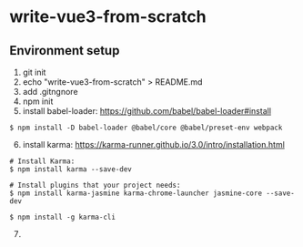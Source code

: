 # write-vue3-from-scratch

## Environment setup

1. git init
2. echo "write-vue3-from-scratch" > README.md
3. add .gitngnore
4. npm init
5. install babel-loader: https://github.com/babel/babel-loader#install

```
$ npm install -D babel-loader @babel/core @babel/preset-env webpack
```

6. install karma: https://karma-runner.github.io/3.0/intro/installation.html

```
# Install Karma:
$ npm install karma --save-dev

# Install plugins that your project needs:
$ npm install karma-jasmine karma-chrome-launcher jasmine-core --save-dev

$ npm install -g karma-cli
```
 
 7. 

